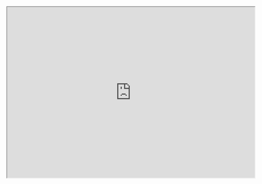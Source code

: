 <iframe
    width="650"
    height="450"
    src="https://thalliumfrog.github.io/games.html">
</iframe>
